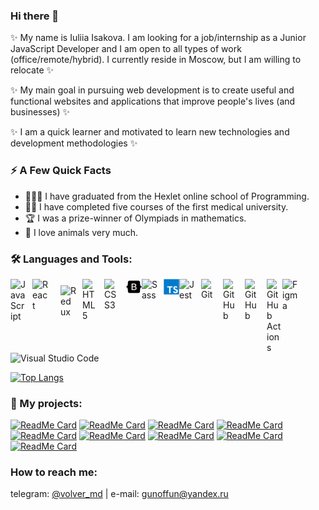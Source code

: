 ### Hi there 👋

✨ My name is Iuliia Isakova. I am looking for a job/internship as a Junior JavaScript Developer and I am open to all types of work (office/remote/hybrid). I currently reside in Moscow, but I am willing to relocate ✨

✨ My main goal in pursuing web development is to create useful and functional websites and applications that improve people's lives (and businesses) ✨

✨ I am a quick learner and motivated to learn new technologies and development methodologies ✨


### ⚡️ A Few Quick Facts
<ul>
  <li>👩🏻‍🎓 I have graduated from the Hexlet online school of Programming.</li>
  <li>👩‍⚕️ I have completed five courses of the first medical university.</li>
  <!-- <li>📙 Check out my <a href="">resume</a>.</li> -->
  <li>🏆 I was a prize-winner of Olympiads in mathematics.</li>
  <li>🐨 I love animals very much.</li>
</ul>


### 🛠️ Languages and Tools:
<img align="left" alt="JavaScript" width="25px" src="https://cdn.jsdelivr.net/gh/devicons/devicon/icons/javascript/javascript-original.svg" style="padding-right:10px;" />
<img align="left" alt="React" width="25px" src="https://cdn.jsdelivr.net/gh/devicons/devicon/icons/react/react-original.svg" style="padding-right:10px;" />
<img align="left" alt="Redux" width="25px" src="https://profilinator.rishav.dev/skills-assets/redux-original.svg" style="margin: 10px" />
<img align="left" alt="HTML5" width="25px" src="https://cdn.jsdelivr.net/gh/devicons/devicon/icons/html5/html5-original.svg" style="padding-right:10px;" />
<img align="left" alt="CSS3" width="25px" src="https://cdn.jsdelivr.net/gh/devicons/devicon/icons/css3/css3-original.svg" style="padding-right:10px;" />
<img align="left" alt="Bootstrap" width="25px" src="https://raw.githubusercontent.com/devicons/devicon/master/icons/bootstrap/bootstrap-plain.svg" />
<img align="left" alt="Sass" width="25px" src="https://cdn.jsdelivr.net/gh/devicons/devicon/icons/sass/sass-original.svg" style="padding-right:10px;" />
<img align="left" alt="TypeScript" width="25px" src="https://raw.githubusercontent.com/devicons/devicon/master/icons/typescript/typescript-original.svg" />
<img align="left" alt="Jest" width="25px" src="https://www.vectorlogo.zone/logos/jestjsio/jestjsio-icon.svg" style="padding-right:10px;"/>
<img align="left" alt="Git" width="25px" src="https://cdn.jsdelivr.net/gh/devicons/devicon/icons/git/git-original.svg" style="padding-right:10px;" />
<img align="left" alt="GitHub" width="25px" src="https://user-images.githubusercontent.com/3369400/139447912-e0f43f33-6d9f-45f8-be46-2df5bbc91289.png#gh-dark-mode-only" style="padding-right:10px;" /><img align="left" alt="GitHub" width="25px" src="https://user-images.githubusercontent.com/3369400/139448065-39a229ba-4b06-434b-bc67-616e2ed80c8f.png#gh-light-mode-only" style="padding-right:10px;" />
<img align="left" alt="GitHub Actions" width="25px"src="https://avatars0.githubusercontent.com/u/44036562" />
<img align="left" alt="Figma" width="25px" src="https://raw.githubusercontent.com/rahul-jha98/github_readme_icons/main/language_and_tools/square/figma/figma.svg" />
<img alt="Visual Studio Code" width="25px" src="https://cdn.jsdelivr.net/gh/devicons/devicon/icons/vscode/vscode-original.svg" />

[![Top Langs](https://github-readme-stats.vercel.app/api/top-langs/?username=Julia-Tisa&layout=compact)](https://github.com/Julia-Tisa/github-readme-stats)


### 🚀 My projects:
[![ReadMe Card](https://github-readme-stats.vercel.app/api/pin/?username=Julia-Tisa&repo=frontend-project-lvl1)](https://github.com/Julia-Tisa/frontend-project-lvl1)
[![ReadMe Card](https://github-readme-stats.vercel.app/api/pin/?username=Julia-Tisa&repo=frontend-project-lvl2)](https://github.com/Julia-Tisa/frontend-project-lvl2)
[![ReadMe Card](https://github-readme-stats.vercel.app/api/pin/?username=Julia-Tisa&repo=frontend-project-11)](https://github.com/Julia-Tisa/frontend-project-11)
[![ReadMe Card](https://github-readme-stats.vercel.app/api/pin/?username=Julia-Tisa&repo=frontend-project-12)](https://github.com/Julia-Tisa/frontend-project-12)
[![ReadMe Card](https://github-readme-stats.vercel.app/api/pin/?username=Julia-Tisa&repo=test-task.github.io)](https://github.com/Julia-Tisa/test-task.github.io)
[![ReadMe Card](https://github-readme-stats.vercel.app/api/pin/?username=Julia-Tisa&repo=test-task-two.github.io)](https://github.com/Julia-Tisa/test-task-two.github.io)
[![ReadMe Card](https://github-readme-stats.vercel.app/api/pin/?username=Julia-Tisa&repo=test-task-three)](https://github.com/Julia-Tisa/test-task-three)
[![ReadMe Card](https://github-readme-stats.vercel.app/api/pin/?username=Julia-Tisa&repo=test-task-four)](https://github.com/Julia-Tisa/test-task-four)
[![ReadMe Card](https://github-readme-stats.vercel.app/api/pin/?username=Julia-Tisa&repo=test-task-five)](https://github.com/Julia-Tisa/test-task-five)


### How to reach me: 
telegram: [@volver_md](https://t.me/volver_md) | e-mail: gunoffun@yandex.ru
